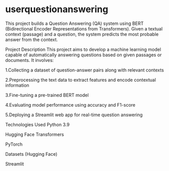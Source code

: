 # userquestionanswering
This project builds a Question Answering (QA) system using BERT (Bidirectional Encoder Representations from Transformers). Given a textual context (passage) and a question, the system predicts the most probable answer from the context.

Project Description
This project aims to develop a machine learning model capable of automatically answering questions based on given passages or documents. It involves:

1.Collecting a dataset of question-answer pairs along with relevant contexts

2.Preprocessing the text data to extract features and encode contextual information

3.Fine-tuning a pre-trained BERT model

4.Evaluating model performance using accuracy and F1-score

5.Deploying a Streamlit web app for real-time question answering

Technologies Used
Python 3.9

Hugging Face Transformers

PyTorch

Datasets (Hugging Face)

Streamlit
